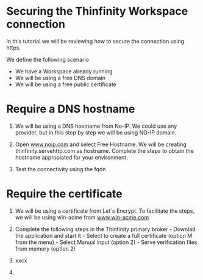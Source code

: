 # Securing the Thinfinity Workspace connection 

In this tutorial we will be reviewing how to secure the connection using https. 

We define the following scenario
- We have a Workspace already running 
- We will be using a free DNS domain
- We will be using a free public certificate

Require a DNS hostname
=

1. We will be using a DNS hostname from No-IP. We could use any provider, but in this step by step we will be using NO-IP domain.

2. Open www.noip.com and select Free Hostname. We will be creating thinfinity.servehttp.com as hostname. Complete the steps to obtain the hostname appropiated for your environment.

3. Test the connectivity using the fqdn


Require the certificate
=

1. We will be using a certificate from Let´s Encrypt. To facilitate the steps, we will be using win-acme from www.win-acme.com

2. Complete the following steps in the Thinfinity primary broker
              - Downlad the application and start it
              - Select to create a full certificate (option M from the menu)
              - Select Manual input (option 2)
              - Serve verification files from memory (option 2)



3. xxcx
4. 
